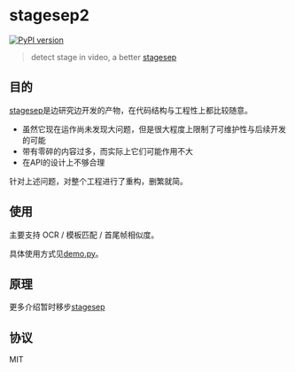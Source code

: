 # stagesep2

[![PyPI version](https://badge.fury.io/py/stagesep2.svg)](https://badge.fury.io/py/stagesep2)

> detect stage in video, a better [stagesep](https://github.com/williamfzc/stagesep)

## 目的

[stagesep](https://github.com/williamfzc/stagesep)是边研究边开发的产物，在代码结构与工程性上都比较随意。

- 虽然它现在运作尚未发现大问题，但是很大程度上限制了可维护性与后续开发的可能
- 带有零碎的内容过多，而实际上它们可能作用不大
- 在API的设计上不够合理

针对上述问题，对整个工程进行了重构，删繁就简。

## 使用

主要支持 OCR / 模板匹配 / 首尾帧相似度。

具体使用方式见[demo.py](demo.py)。

## 原理

更多介绍暂时移步[stagesep](https://github.com/williamfzc/stagesep)

## 协议

MIT

